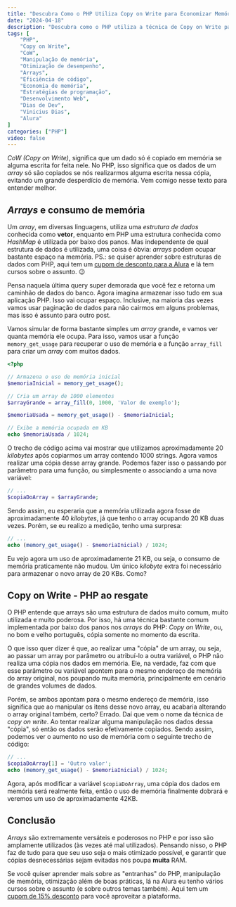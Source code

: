 ```yaml
---
title: "Descubra Como o PHP Utiliza Copy on Write para Economizar Memória"
date: "2024-04-18"
description: "Descubra como o PHP utiliza a técnica de Copy on Write para economizar memória ao manipular arrays. Entenda como essa estratégia inteligente ajuda a maximizar a eficiência do seu código, evitando cópias desnecessárias e otimizando o desempenho da sua aplicação."
tags: [
    "PHP",
    "Copy on Write",
    "CoW",
    "Manipulação de memória",
    "Otimização de desempenho",
    "Arrays",
    "Eficiência de código",
    "Economia de memória",
    "Estratégias de programação",
    "Desenvolvimento Web",
    "Dias de Dev",
    "Vinicius Dias",
    "Alura"
]
categories: ["PHP"]
video: false
---
```


_CoW (Copy on Write)_, significa que um dado só é copiado em memória se alguma escrita for feita nele. No PHP, isso significa que os dados de um _array_ só são copiados se nós realizarmos alguma escrita nessa cópia, evitando um grande desperdício de memória. Vem comigo nesse texto para entender melhor.

## _Arrays_ e consumo de memória

Um _array_, em diversas linguagens, utiliza uma _estrutura de dados_ conhecida como **vetor**, enquanto em PHP uma estrutura conhecida como _HashMap_ é utilizada por baixo dos panos. Mas independente de qual estrutura de dados é utilizada, uma coisa é óbvia: _arrays_ podem ocupar bastante espaço na memória. PS.: se quiser aprender sobre estruturas de dados com PHP, aqui tem um [cupom de desconto para a Alura](https://tidd.ly/4d42Myb) e lá tem cursos sobre o assunto. 😉

Pensa naquela última query super demorada que você fez e retorna um caminhão de dados do banco. Agora imagina armazenar isso tudo em sua aplicação PHP. Isso vai ocupar espaço. Inclusive, na maioria das vezes vamos usar paginação de dados para não cairmos em alguns problemas, mas isso é assunto para outro post.

Vamos simular de forma bastante simples um _array_ grande, e vamos ver quanta memória ele ocupa. Para isso, vamos usar a função `memory_get_usage` para recuperar o uso de memória e a função `array_fill` para criar um _array_ com muitos dados.

```php
<?php

// Armazena o uso de memória inicial
$memoriaInicial = memory_get_usage();

// Cria um array de 1000 elementos
$arrayGrande = array_fill(0, 1000, 'Valor de exemplo');

$memoriaUsada = memory_get_usage() - $memoriaInicial;

// Exibe a memória ocupada em KB
echo $memoriaUsada / 1024;
```

O trecho de código acima vai mostrar que utilizamos aproximadamente 20 _kilobytes_ após copiarmos um array contendo 1000 strings. Agora vamos realizar uma cópia desse array grande. Podemos fazer isso o passando por parâmetro para uma função, ou simplesmente o associando a uma nova variável:

```php
// ...
$copiaDoArray = $arrayGrande;
```

Sendo assim, eu esperaria que a memória utilizada agora fosse de aproximadamente 40 _kilobytes_, já que tenho o array ocupando 20 KB duas vezes. Porém, se eu realizo a medição, tenho uma surpresa:

```php
// ...
echo (memory_get_usage() - $memoriaInicial) / 1024;
```

Eu vejo agora um uso de aproximadamente 21 KB, ou seja, o consumo de memória praticamente não mudou. Um único _kilobyte_ extra foi necessário para armazenar o novo array de 20 KBs. Como?

## Copy on Write - PHP ao resgate

O PHP entende que arrays são uma estrutura de dados muito comum, muito utilizada e muito poderosa. Por isso, há uma técnica bastante comum implementada por baixo dos panos nos _arrays_ do PHP: _Copy on Write_, ou, no bom e velho português, cópia somente no momento da escrita.

O que isso quer dizer é que, ao realizar uma "cópia" de um array, ou seja, ao passar um array por parâmetro ou atribuí-lo a outra variável, o PHP não realiza uma cópia nos dados em memória. Ele, na verdade, faz com que esse parâmetro ou variável apontem para o mesmo endereço de memória do array original, nos poupando muita memória, principalmente em cenário de grandes volumes de dados.

Porém, se ambos apontam para o mesmo endereço de memória, isso significa que ao manipular os itens desse novo array, eu acabaria alterando o array original também, certo? Errado. Daí que vem o nome da técnica de _copy on write_. Ao tentar realizar alguma manipulação nos dados dessa "cópia", só então os dados serão efetivamente copiados. Sendo assim, podemos ver o aumento no uso de memória com o seguinte trecho de código:

```php
// ...
$copiaDoArray[1] = 'Outro valor';
echo (memory_get_usage() - $memoriaInicial) / 1024;
```

Agora, após modificar a variável `$copiaDoArray`, uma cópia dos dados em memória será realmente feita, então o uso de memória finalmente dobrará e veremos um uso de aproximadamente 42KB.

## Conclusão

_Arrays_ são extremamente versáteis e poderosos no PHP e por isso são amplamente utilizados (às vezes até mal utilizados). Pensando nisso, o PHP faz de tudo para que seu uso seja o mais otimizado possível, e garantir que cópias desnecessárias sejam evitadas nos poupa **muita** RAM.

Se você quiser aprender mais sobre as "entranhas" do PHP, manipulação de memória, otimização além de boas práticas, lá na Alura eu tenho vários cursos sobre o assunto (e sobre outros temas também). Aqui tem um [cupom de 15% desconto](https://tidd.ly/4d42Myb) para você aproveitar a plataforma.

